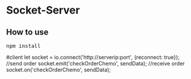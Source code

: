 # Socket-Server

## How to use
<pre>npm install</pre>

#client
let socket = io.connect('http://serverip:port', {reconnect: true});
//send order
socket.emit('checkOrderChemo', sendData);
//receive order
socket.on('checkOrderChemo', sendData);
